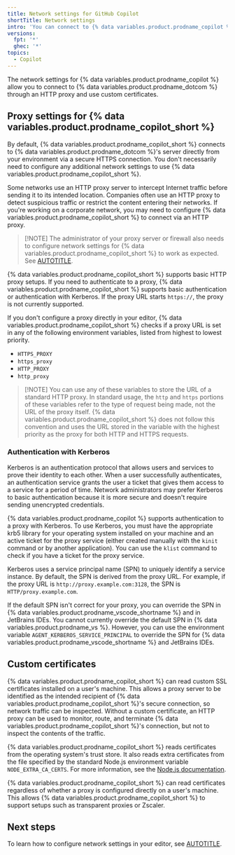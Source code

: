 ```yaml
---
title: Network settings for GitHub Copilot
shortTitle: Network settings
intro: 'You can connect to {% data variables.product.prodname_copilot %} through an HTTP proxy and use custom certificates.'
versions:
  fpt: '*'
  ghec: '*'
topics:
  - Copilot
---
```


The network settings for {% data variables.product.prodname_copilot %} allow you to connect to {% data variables.product.prodname_dotcom %} through an HTTP proxy and use custom certificates.

## Proxy settings for {% data variables.product.prodname_copilot_short %}

By default, {% data variables.product.prodname_copilot_short %} connects to {% data variables.product.prodname_dotcom %}'s server directly from your environment via a secure HTTPS connection. You don't necessarily need to configure any additional network settings to use {% data variables.product.prodname_copilot_short %}.

Some networks use an HTTP proxy server to intercept Internet traffic before sending it to its intended location. Companies often use an HTTP proxy to detect suspicious traffic or restrict the content entering their networks. If you're working on a corporate network, you may need to configure {% data variables.product.prodname_copilot_short %} to connect via an HTTP proxy.

> [!NOTE] The administrator of your proxy server or firewall also needs to configure network settings for {% data variables.product.prodname_copilot_short %} to work as expected. See [AUTOTITLE](/copilot/managing-copilot/managing-github-copilot-in-your-organization/configuring-your-proxy-server-or-firewall-for-copilot).

{% data variables.product.prodname_copilot_short %} supports basic HTTP proxy setups. If you need to authenticate to a proxy, {% data variables.product.prodname_copilot_short %} supports basic authentication or authentication with Kerberos. If the proxy URL starts `https://`, the proxy is not currently supported.

If you don't configure a proxy directly in your editor, {% data variables.product.prodname_copilot_short %} checks if a proxy URL is set in any of the following environment variables, listed from highest to lowest priority.

* `HTTPS_PROXY`
* `https_proxy`
* `HTTP_PROXY`
* `http_proxy`

> [!NOTE] You can use any of these variables to store the URL of a standard HTTP proxy. In standard usage, the `http` and `https` portions of these variables refer to the type of request being made, not the URL of the proxy itself. {% data variables.product.prodname_copilot_short %} does not follow this convention and uses the URL stored in the variable with the highest priority as the proxy for both HTTP and HTTPS requests.

### Authentication with Kerberos

Kerberos is an authentication protocol that allows users and services to prove their identity to each other. When a user successfully authenticates, an authentication service grants the user a ticket that gives them access to a service for a period of time. Network administrators may prefer Kerberos to basic authentication because it is more secure and doesn't require sending unencrypted credentials.

{% data variables.product.prodname_copilot %} supports authentication to a proxy with Kerberos. To use Kerberos, you must have the appropriate krb5 library for your operating system installed on your machine and an active ticket for the proxy service (either created manually with the `kinit` command or by another application). You can use the `klist` command to check if you have a ticket for the proxy service.

Kerberos uses a service principal name (SPN) to uniquely identify a service instance. By default, the SPN is derived from the proxy URL. For example, if the proxy URL is `http://proxy.example.com:3128`, the SPN is `HTTP/proxy.example.com`.

If the default SPN isn't correct for your proxy, you can override the SPN in {% data variables.product.prodname_vscode_shortname %} and in JetBrains IDEs. You cannot currently override the default SPN in {% data variables.product.prodname_vs %}. However, you can use the environment variable `AGENT_KERBEROS_SERVICE_PRINCIPAL` to override the SPN for {% data variables.product.prodname_vscode_shortname %} and JetBrains IDEs.

## Custom certificates

{% data variables.product.prodname_copilot_short %} can read custom SSL certificates installed on a user's machine. This allows a proxy server to be identified as the intended recipient of {% data variables.product.prodname_copilot_short %}'s secure connection, so network traffic can be inspected. Without a custom certificate, an HTTP proxy can be used to monitor, route, and terminate {% data variables.product.prodname_copilot_short %}'s connection, but not to inspect the contents of the traffic.

{% data variables.product.prodname_copilot_short %} reads certificates from the operating system's trust store. It also reads extra certificates from the file specified by the standard Node.js environment variable `NODE_EXTRA_CA_CERTS`. For more information, see the [Node.js documentation](https://nodejs.org/docs/latest-v18.x/api/cli.html#node_extra_ca_certsfile).

{% data variables.product.prodname_copilot_short %} can read certificates regardless of whether a proxy is configured directly on a user's machine. This allows {% data variables.product.prodname_copilot_short %} to support setups such as transparent proxies or Zscaler.

## Next steps

To learn how to configure network settings in your editor, see [AUTOTITLE](/copilot/how-tos/personal-settings/configuring-network-settings-for-github-copilot).

